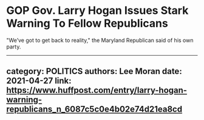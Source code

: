 # GOP Gov. Larry Hogan Issues Stark Warning To Fellow Republicans

"We’ve got to get back to reality," the Maryland Republican said of his own party.

---
category: POLITICS
authors: Lee Moran
date: 2021-04-27
link: https://www.huffpost.com/entry/larry-hogan-warning-republicans_n_6087c5c0e4b02e74d21ea8cd
---
